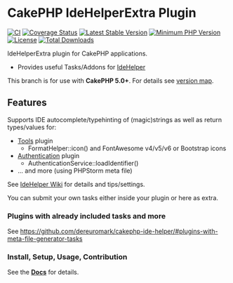 #  CakePHP IdeHelperExtra Plugin

[![CI](https://github.com/dereuromark/cakephp-ide-helper-extra/workflows/CI/badge.svg?branch=master)](https://github.com/dereuromark/cakephp-ide-helper-extra/actions?query=workflow%3ACI+branch%3Amaster)
[![Coverage Status](https://img.shields.io/codecov/c/github/dereuromark/cakephp-ide-helper-extra/master.svg)](https://codecov.io/github/dereuromark/cakephp-ide-helper-extra/branch/master)
[![Latest Stable Version](https://poser.pugx.org/dereuromark/cakephp-ide-helper-extra/v/stable.svg)](https://packagist.org/packages/dereuromark/cakephp-ide-helper-extra)
[![Minimum PHP Version](https://img.shields.io/badge/php-%3E%3D%208.1-8892BF.svg)](https://php.net/)
[![License](https://poser.pugx.org/dereuromark/cakephp-ide-helper-extra/license.png)](https://packagist.org/packages/dereuromark/cakephp-ide-helper-extra)
[![Total Downloads](https://poser.pugx.org/dereuromark/cakephp-ide-helper-extra/d/total.svg)](https://packagist.org/packages/dereuromark/cakephp-ide-helper-extra)

IdeHelperExtra plugin for CakePHP applications.

- Provides useful Tasks/Addons for [IdeHelper](https://github.com/dereuromark/cakephp-ide-helper)

This branch is for use with **CakePHP 5.0+**. For details see [version map](https://github.com/dereuromark/cakephp-ide-helper-extra/wiki#cakephp-version-map).

## Features

Supports IDE autocomplete/typehinting of (magic)strings as well as return types/values for:
- [Tools](https://github.com/dereuromark/cakephp-tools) plugin
    * FormatHelper::icon() and FontAwesome v4/v5/v6 or Bootstrap icons
- [Authentication](https://github.com/cakephp/authentication) plugin
    * AuthenticationService::loadIdentifier()
- ... and more (using PHPStorm meta file)

See [IdeHelper Wiki](https://github.com/dereuromark/cakephp-ide-helper-extra/wiki) for details and tips/settings.

You can submit your own tasks either inside your plugin or here as extra.

### Plugins with already included tasks and more
See https://github.com/dereuromark/cakephp-ide-helper/#plugins-with-meta-file-generator-tasks

### Install, Setup, Usage, Contribution
See the **[Docs](https://github.com/dereuromark/cakephp-ide-helper-extra/tree/master/docs)** for details.
